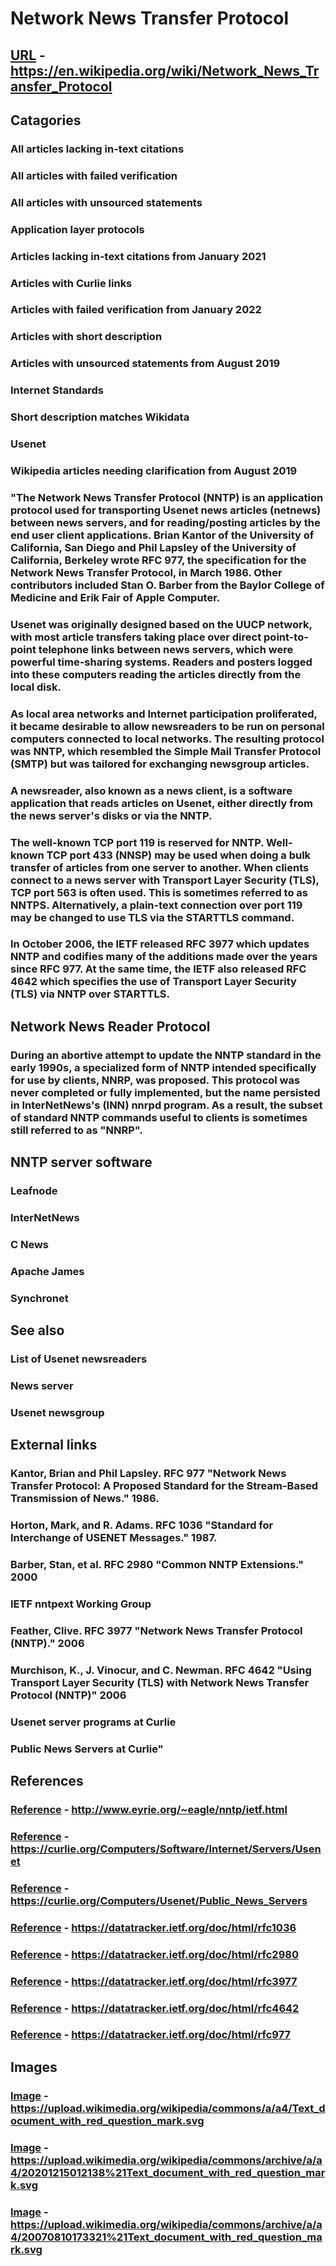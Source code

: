 # Network News Transfer Protocol
## [URL](https://en.wikipedia.org/wiki/Network_News_Transfer_Protocol) - https://en.wikipedia.org/wiki/Network_News_Transfer_Protocol
## Catagories
### All articles lacking in-text citations
### All articles with failed verification
### All articles with unsourced statements
### Application layer protocols
### Articles lacking in-text citations from January 2021
### Articles with Curlie links
### Articles with failed verification from January 2022
### Articles with short description
### Articles with unsourced statements from August 2019
### Internet Standards
### Short description matches Wikidata
### Usenet
### Wikipedia articles needing clarification from August 2019
### "The Network News Transfer Protocol (NNTP) is an application protocol used for transporting Usenet news articles (netnews) between news servers, and for reading/posting articles by the end user client applications. Brian Kantor of the University of California, San Diego and Phil Lapsley of the University of California, Berkeley wrote RFC 977, the specification for the Network News Transfer Protocol, in March 1986. Other contributors included Stan O. Barber from the Baylor College of Medicine and Erik Fair of Apple Computer. 
### Usenet was originally designed based on the UUCP network, with most article transfers taking place over direct point-to-point telephone links between news servers, which were powerful time-sharing systems. Readers and posters logged into these computers reading the articles directly from the local disk. 
### As local area networks and Internet participation proliferated, it became desirable to allow newsreaders to be run on personal computers connected to local networks. The resulting protocol was NNTP, which resembled the Simple Mail Transfer Protocol (SMTP) but was tailored for exchanging newsgroup articles. 
### A newsreader, also known as a news client, is a software application that reads articles on Usenet, either directly from the news server's disks or via the NNTP. 
### The well-known TCP port 119 is reserved for NNTP. Well-known TCP port 433 (NNSP) may be used when doing a bulk transfer of articles from one server to another. When clients connect to a news server with Transport Layer Security (TLS), TCP port 563 is often used. This is sometimes referred to as NNTPS. Alternatively, a plain-text connection over port 119 may be changed to use TLS via the STARTTLS command. 
### In October 2006, the IETF released RFC 3977 which updates NNTP and codifies many of the additions made over the years since RFC 977. At the same time, the IETF also released RFC 4642 which specifies the use of Transport Layer Security (TLS) via NNTP over STARTTLS.
## Network News Reader Protocol  
### During an abortive attempt to update the NNTP standard in the early 1990s, a specialized form of NNTP intended specifically for use by clients, NNRP, was proposed. This protocol was never completed or fully implemented, but the name persisted in InterNetNews's (INN) nnrpd program. As a result, the subset of standard NNTP commands useful to clients is sometimes still referred to as \"NNRP\".
## NNTP server software  
### Leafnode 
### InterNetNews 
### C News 
### Apache James 
### Synchronet
## See also  
### List of Usenet newsreaders 
### News server 
### Usenet newsgroup
## External links  
### Kantor, Brian and Phil Lapsley. RFC 977 \"Network News Transfer Protocol: A Proposed Standard for the Stream-Based Transmission of News.\" 1986. 
### Horton, Mark, and R. Adams. RFC 1036 \"Standard for Interchange of USENET Messages.\" 1987. 
### Barber, Stan, et al. RFC 2980 \"Common NNTP Extensions.\" 2000 
### IETF nntpext Working Group 
### Feather, Clive. RFC 3977 \"Network News Transfer Protocol (NNTP).\" 2006 
### Murchison, K., J. Vinocur, and C. Newman. RFC 4642 \"Using Transport Layer Security (TLS) with Network News Transfer Protocol (NNTP)\" 2006 
### Usenet server programs at Curlie 
### Public News Servers at Curlie"
## References
### [Reference](http://www.eyrie.org/~eagle/nntp/ietf.html) - http://www.eyrie.org/~eagle/nntp/ietf.html
### [Reference](https://curlie.org/Computers/Software/Internet/Servers/Usenet) - https://curlie.org/Computers/Software/Internet/Servers/Usenet
### [Reference](https://curlie.org/Computers/Usenet/Public_News_Servers) - https://curlie.org/Computers/Usenet/Public_News_Servers
### [Reference](https://datatracker.ietf.org/doc/html/rfc1036) - https://datatracker.ietf.org/doc/html/rfc1036
### [Reference](https://datatracker.ietf.org/doc/html/rfc2980) - https://datatracker.ietf.org/doc/html/rfc2980
### [Reference](https://datatracker.ietf.org/doc/html/rfc3977) - https://datatracker.ietf.org/doc/html/rfc3977
### [Reference](https://datatracker.ietf.org/doc/html/rfc4642) - https://datatracker.ietf.org/doc/html/rfc4642
### [Reference](https://datatracker.ietf.org/doc/html/rfc977) - https://datatracker.ietf.org/doc/html/rfc977
## Images
### [Image](https://upload.wikimedia.org/wikipedia/commons/a/a4/Text_document_with_red_question_mark.svg) - https://upload.wikimedia.org/wikipedia/commons/a/a4/Text_document_with_red_question_mark.svg
### [Image](https://upload.wikimedia.org/wikipedia/commons/archive/a/a4/20201215012138%21Text_document_with_red_question_mark.svg) - https://upload.wikimedia.org/wikipedia/commons/archive/a/a4/20201215012138%21Text_document_with_red_question_mark.svg
### [Image](https://upload.wikimedia.org/wikipedia/commons/archive/a/a4/20070810173321%21Text_document_with_red_question_mark.svg) - https://upload.wikimedia.org/wikipedia/commons/archive/a/a4/20070810173321%21Text_document_with_red_question_mark.svg